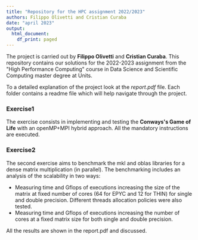 ```yaml
---
title: "Repository for the HPC assignment 2022/2023"
authors: Filippo Olivetti and Cristian Curaba
date: "april 2023"
output:
  html_document:
    df_print: paged
---
```


The project is carried out by **Filippo Olivetti** and **Cristian Curaba**. This repository contains our solutions for the 2022-2023 assignment from the "High Performance Computing" course in Data Science and Scientific Computing master degree at Units.

To a detailed explanation of the project look at the *report.pdf* file. Each folder contains a readme file which will help navigate through the project.

### Exercise1

The exercise consists in implementing and testing the **Conways's Game of Life** with an openMP+MPI hybrid approach. All the mandatory instructions are executed.

### Exercise2

The second exercise aims to benchmark the mkl and oblas libraries for a dense matrix multiplication (in parallel). The benchmarking includes an analysis of the scalability in two ways:

-   Measuring time and Gflops of executions increasing the size of the matrix at fixed number of cores (64 for EPYC and 12 for THIN) for single and double precision. Different threads allocation policies were also tested.
-   Measuring time and Gflops of executions increasing the number of cores at a fixed matrix size for both single and double precision.

All the results are shown in the report.pdf and discussed.
